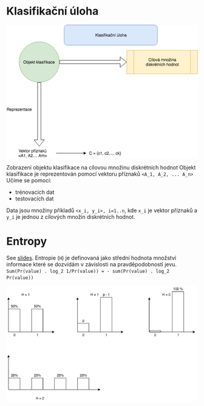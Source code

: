 # Klasifikační úloha

<p align="center">
  <img src="https://github.com/JakubMifek/mff-docs/blob/master/Introduction%20to%20Machine%20Learning/images/klasifikacni_uloha.png">
</p>

Zobrazení objektu klasifikace na cílovou množinu diskrétních hodnot
Objekt klasifikace je reprezentován pomocí vektoru příznaků `<A_1, A_2, ... A_n>`
Učíme se pomocí:
 - trénovacích dat
 - testovacích dat
 
Data jsou množiny příkladů `<x_i, y_i>, i=1..n`, kde `x_i` je vektor příznaků a `y_i` je jednou z cílových množin diskrétních hodnot.

# Entropy
See [slides](https://ufal.mff.cuni.cz/~holub/2018/docs/lec.Entropy.2018-10-17.pdf).
Entropie (`H`) je definovaná jako střední hodnota množství informace které se dozvídám v závislosti na pravděpodobnosti jevu.
`Sum(Pr(value) . log_2 1/Pr(value)) = - sum(Pr(value) . log_2 Pr(value))`

<p align="center">
  <img src="https://github.com/JakubMifek/mff-docs/blob/master/Introduction%20to%20Machine%20Learning/images/rozdeleni.png">
</p>
